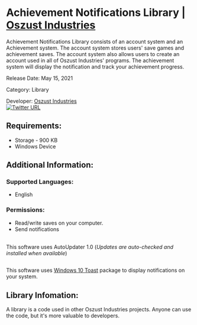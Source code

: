 # Achievement Notifications Library | [Oszust Industries](https://github.com/Oszust-Industries)

Achievement Notifications Library consists of an account system and an Achievement system. The account system stores users' save games and achievement saves. The account system also allows users to create an account used in all of Oszust Industries' programs. The achievement system will display the notification and track your achievement progress.

Release Date: May 15, 2021

Category: Library

Developer: [Oszust Industries](https://github.com/Oszust-Industries)
<br /> [![Twitter URL](https://img.shields.io/twitter/url/https/twitter.com/bukotsunikki.svg?style=social&label=Follow%20%40OszustOS)](https://twitter.com/OszustOS)

## Requirements:

* Storage - 900 KB
* Windows Device

## Additional Information:

### Supported Languages:
* English

### Permissions: 
* Read/write saves on your computer.
* Send notifications

<br /> This software uses AutoUpdater 1.0 (*Updates are auto-checked and installed when available*)

##

This software uses [Windows 10 Toast](https://pypi.org/project/win10toast/) package to display notifications on your system.


## Library Infomation:

A library is a code used in other Oszust Industries projects. Anyone can use the code, but it's more valuable to developers.
